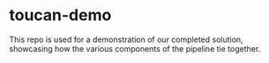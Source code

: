 # toucan-demo

This repo is used for a demonstration of our completed solution, showcasing how the various components of the pipeline tie together.
